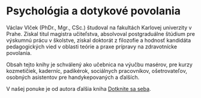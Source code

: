 Psychológia a dotykové povolania
================================

Václav Vlček (PhDr., Mgr., CSc.) študoval na fakultách Karlovej univerzity v
Prahe. Získal titul magistra učiteľstva, absolvoval postgraduálne štúdium pre
výskumnú prácu v školstve, získal doktorát z filozofie a hodnosť kandidáta
pedagogických vied v oblasti teórie a praxe prípravy na zdravotnícke povolania.

Obsah tejto knihy je schválený ako učebnica na výučbu masérov, pre kurzy
kozmetičiek, kaderníc, padikérok, sociálnych pracovníkov, ošetrovateľov,
osobných asistentov pre handykepovaných a ďalších.

V našej ponuke je od autora ďalšia kniha [Dotknite sa
seba](/sip/knihy/dotknite-sa-seba).

